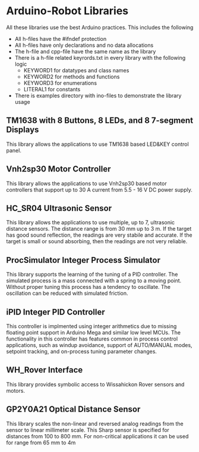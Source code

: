 # Arduino-Robot Libraries
All these libraries use the best Arduino practices.  This includes the following
 * All h-files have the #ifndef protection
 * All h-files have only declarations and no data allocations
 * The h-file and cpp-file have the same name as the library
 * There is a h-file related keyrords.txt in every library with the following logic
    * KEYWORD1 for datatypes and class names
    * KEYWORD2 for methods and functions
    * KEYWORD3 for enumerations
    * LITERAL1 for constants
 * There is examples directory with ino-files to demonstrate the library usage
  
## TM1638 with 8 Buttons, 8 LEDs, and 8 7-segment Displays

This library allows the applications to use TM1638 based LED&KEY control panel.

## Vnh2sp30 Motor Controller

This library allows the applications to use Vnh2sp30 based motor controllers that support up to 30 A current from 5.5 - 16 V DC power supply.

## HC_SR04 Ultrasonic Sensor

This library allows the applications to use multiple, up to 7, ultrasonic distance sensors.  The distance range is from 30 mm up to 3 m.  If the target has good sound reflection, the readings are very stabile and accurate.  If the target is small or sound absorbing, then the readings are not very reliable.

## ProcSimulator Integer Process Simulator

This library supports the learning of the tuning of a PID controller.
The simulated process is a mass connected with a spring to a moving point.
Without proper tuning this process has a tendency to oscillate.
The oscillation can be reduced with simulated friction.

## iPID Integer PID Controller

This controller is implmented using integer arithmetics due to missing floating point support in Arduino Mega
and similar low level MCUs. The functionality in this controller has features common in process control applications,
such as windup avoidance, support of AUTO/MANUAL modes, setpoint tracking, and on-process tuning parameter changes.

## WH_Rover Interface

This library provides symbolic access to Wissahickon Rover sensors and motors.

## GP2Y0A21 Optical Distance Sensor

This library scales the non-linear and reversed analog readings from the sensor to linear millimeter scale. This Sharp sensor is specified for distances from 100 to 800 mm.  For non-critical applications it can be used for range from 65 mm to 4m
